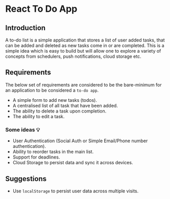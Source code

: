 # React To Do App

## Introduction

A to-do list is a simple application that stores a list of user added tasks, that can be added and deleted as new tasks come in or are completed. This is a simple idea which is easy to build but will allow one to explore a variety of concepts from schedulers, push notifications, cloud storage etc.

## Requirements

The below set of requirements are considered to be the bare-minimum for an application to be considered a `to-do app`.

- A simple form to add new tasks (todos).
- A centralised list of all task that have been added.
- The ability to delete a task upon completion.
- The ability to edit a task.

### Some ideas 💡

- User Authentication (Social Auth or Simple Email/Phone number authentication).
- Ability to reorder tasks in the main list.
- Support for deadlines.
- Cloud Storage to persist data and sync it across devices.

## Suggestions

- Use `localStorage` to persist user data across multiple visits.
